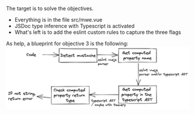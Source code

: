 The target is to solve the objectives.

- Everything is in the file src/mwe.vue
- JSDoc type inference with Typescript is activated
- What's left is to add the eslint custom rules to capture the three flags

As help, a blueprint for objective 3 is the following:
![](./eslint-rule-mustache-string.png)